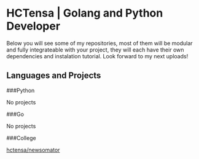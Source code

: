 # HCTensa | Golang and Python Developer

Below you will see some of my repositories, most of them will be modular and fully integrateable with your project, they will each have their own dependencies and instalation tutorial. Look forward to my next uploads!

## Languages and Projects

###Python

No projects

###Go

No projects

###College

[hctensa/newsomator](https://github.com/hctensa/newsomator)

